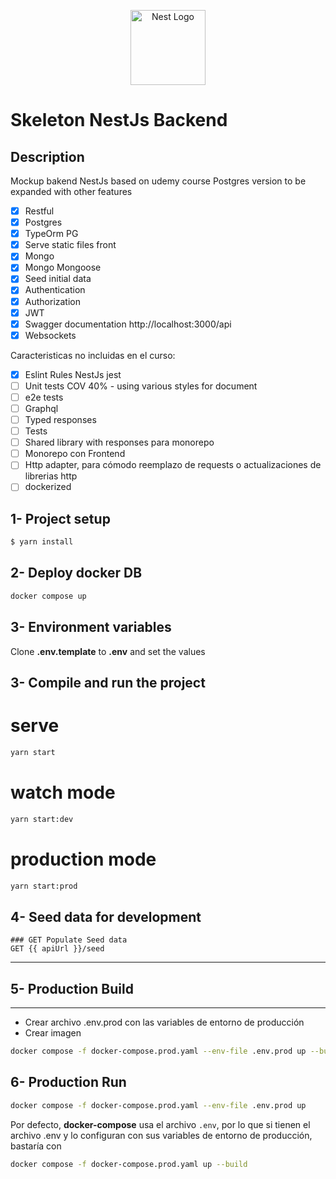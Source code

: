 <p align="center">
  <a href="http://nestjs.com/" target="blank"><img src="https://nestjs.com/img/logo-small.svg" width="120" alt="Nest Logo" /></a>
</p>

[circleci-image]: https://img.shields.io/circleci/build/github/nestjs/nest/master?token=abc123def456
[circleci-url]: https://circleci.com/gh/nestjs/nest

Skeleton NestJs Backend
===============
## Description

Mockup bakend NestJs based on udemy course
Postgres version to be expanded with other features

* [x] Restful
* [x] Postgres
* [x] TypeOrm PG
* [x] Serve static files front
* [x] Mongo
* [x] Mongo Mongoose
* [x] Seed initial data
* [x] Authentication
* [x] Authorization
* [x] JWT
* [x] Swagger documentation http://localhost:3000/api
* [x] Websockets

Caracteristicas no incluidas en el curso:

* [x] Eslint Rules NestJs jest
* [ ] Unit tests COV 40% - using various styles for document
* [ ] e2e tests
* [ ] Graphql
* [ ] Typed responses
* [ ] Tests
* [ ] Shared library with responses para monorepo
* [ ] Monorepo con Frontend
* [ ] Http adapter, para cómodo reemplazo de requests o actualizaciones de librerias http
* [ ] dockerized
## 1- Project setup
```bash
$ yarn install
```

## 2- Deploy docker DB
```bash
docker compose up
```

## 3- Environment variables
Clone __.env.template__ to __.env__ and set the values

## 3- Compile and run the project

# serve
```bash
yarn start
```
# watch mode

```bash
yarn start:dev
```

# production mode

```bash
yarn start:prod
```

## 4- Seed data for development

    ### GET Populate Seed data
    GET {{ apiUrl }}/seed
______________________
## 5- Production Build
______________________
* Crear archivo .env.prod con las variables de entorno de producción
* Crear imagen
```bash
docker compose -f docker-compose.prod.yaml --env-file .env.prod up --build
```

## 6- Production Run
```bash
docker compose -f docker-compose.prod.yaml --env-file .env.prod up
```

Por defecto, __docker-compose__ usa el archivo ```.env```, por lo que si tienen el archivo .env y lo configuran con sus variables de entorno de producción, bastaría con
```bash
docker compose -f docker-compose.prod.yaml up --build
```